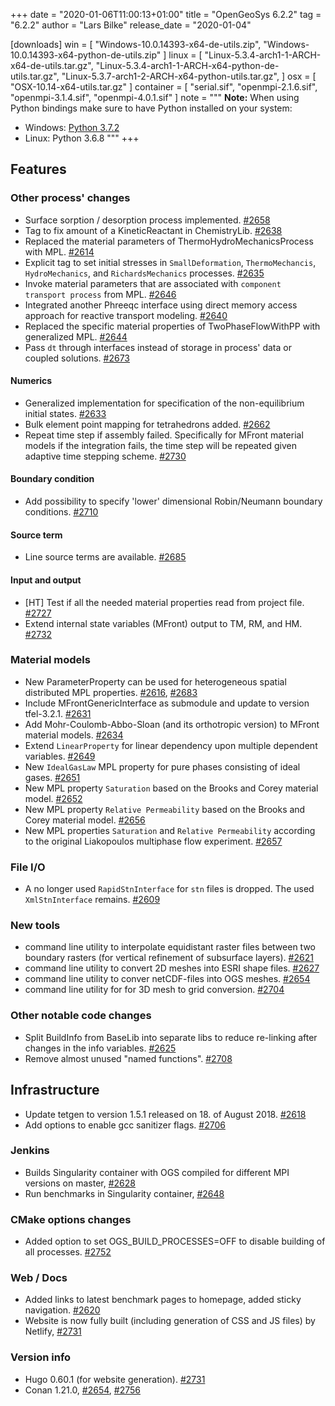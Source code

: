 +++
date = "2020-01-06T11:00:13+01:00"
title = "OpenGeoSys 6.2.2"
tag = "6.2.2"
author = "Lars Bilke"
release_date = "2020-01-04"

[downloads]
win = [
    "Windows-10.0.14393-x64-de-utils.zip",
    "Windows-10.0.14393-x64-python-de-utils.zip"
]
linux = [
    "Linux-5.3.4-arch1-1-ARCH-x64-de-utils.tar.gz",
    "Linux-5.3.4-arch1-1-ARCH-x64-python-de-utils.tar.gz",
    "Linux-5.3.7-arch1-2-ARCH-x64-python-utils.tar.gz",
]
osx = [ "OSX-10.14-x64-utils.tar.gz" ]
container = [
    "serial.sif",
    "openmpi-2.1.6.sif",
    "openmpi-3.1.4.sif",
    "openmpi-4.0.1.sif"
]
note = """
**Note:** When using Python bindings make sure to have Python installed on your system:

- Windows: [Python 3.7.2](https://www.python.org/ftp/python/3.7.2/python-3.7.2-amd64-webinstall.exe)
- Linux: Python 3.6.8
"""
+++

## Features

### Other process' changes
 - Surface sorption / desorption process implemented. [#2658](https://github.com/ufz/ogs/pull/2658)
 - Tag to fix amount of a KineticReactant in ChemistryLib. [#2638](https://github.com/ufz/ogs/pull/2638)
 - Replaced the material parameters of ThermoHydroMechanicsProcess with MPL. [#2614](https://github.com/ufz/ogs/pull/2614)
 - Explicit tag to set initial stresses in `SmallDeformation`, `ThermoMechancis`, `HydroMechanics`, and `RichardsMechanics` processes. [#2635](https://github.com/ufz/ogs/pull/2635)
 - Invoke material parameters that are associated with `component transport process` from MPL. [#2646](https://github.com/ufz/ogs/pull/2646)
 - Integrated another Phreeqc interface using direct memory access approach for reactive transport modeling. [#2640](https://github.com/ufz/ogs/pull/2640)
 - Replaced the specific material properties of TwoPhaseFlowWithPP with generalized MPL. [#2644](https://github.com/ufz/ogs/pull/2644)
 - Pass `dt` through interfaces instead of storage in process' data or coupled solutions. [#2673](https://github.com/ufz/ogs/pull/2673)

#### Numerics
 - Generalized implementation for specification of the non-equilibrium initial states. [#2633](https://github.com/ufz/ogs/pull/2633)
 - Bulk element point mapping for tetrahedrons added. [#2662](https://github.com/ufz/ogs/pull/2662)
 - Repeat time step if assembly failed. Specifically for MFront material models if the integration fails, the time step will be repeated given adaptive time stepping scheme. [#2730](https://github.com/ufz/ogs/pull/2730)

#### Boundary condition
 - Add possibility to specify 'lower' dimensional Robin/Neumann boundary conditions. [#2710](https://github.com/ufz/ogs/pull/2710)

#### Source term
 - Line source terms are available. [#2685](https://github.com/ufz/ogs/pull/2685)

#### Input and output
 - [HT] Test if all the needed material properties read from project file. [#2727](https://github.com/ufz/ogs/pull/2727)
 - Extend internal state variables (MFront) output to TM, RM, and HM. [#2732](https://github.com/ufz/ogs/pull/2732)

### Material models
 - New ParameterProperty can be used for heterogeneous spatial distributed MPL properties. [#2616](https://github.com/ufz/ogs/pull/2616), [#2683](https://github.com/ufz/ogs/pull/2683)
 - Include MFrontGenericInterface as submodule and update to version tfel-3.2.1. [#2631](https://github.com/ufz/ogs/pull/2631)
 - Add Mohr-Coulomb-Abbo-Sloan (and its orthotropic version) to MFront material models. [#2634](https://github.com/ufz/ogs/pull/2634)
 - Extend `LinearProperty` for linear dependency upon multiple dependent variables. [#2649](https://github.com/ufz/ogs/pull/2649)
 - New `IdealGasLaw` MPL property for pure phases consisting of ideal gases. [#2651](https://github.com/ufz/ogs/pull/2651)
 - New MPL property `Saturation` based on the Brooks and Corey material model. [#2652](https://github.com/ufz/ogs/pull/2652)
 - New MPL property `Relative Permeability` based on the Brooks and Corey material model. [#2656](https://github.com/ufz/ogs/pull/2656)
 - New MPL properties `Saturation` and `Relative Permeability` according to the original Liakopoulos multiphase flow experiment. [#2657](https://github.com/ufz/ogs/pull/2657)

### File I/O

 - A no longer used `RapidStnInterface` for `stn` files is dropped. The used `XmlStnInterface` remains. [#2609](https://github.com/ufz/ogs/pull/2609)

### New tools
- command line utility to interpolate equidistant raster files between two boundary rasters (for vertical refinement of subsurface layers). [#2621](https://github.com/ufz/ogs/pull/2621)
- command line utility to convert 2D meshes into ESRI shape files. [#2627](https://github.com/ufz/ogs/pull/2627)
- command line utility to conver netCDF-files into OGS meshes. [#2654](https://github.com/ufz/ogs/pull/2654)
- command line utility for for 3D mesh to grid conversion. [#2704](https://github.com/ufz/ogs/pull/2704)

### Other notable code changes

- Split BuildInfo from BaseLib into separate libs to reduce re-linking after changes in the info variables. [#2625](https://github.com/ufz/ogs/pull/2625)
- Remove almost unused "named functions". [#2708](https://github.com/ufz/ogs/pull/2708)

## Infrastructure
 - Update tetgen to version 1.5.1 released on 18. of August 2018. [#2618](https://github.com/ufz/ogs/pull/2618)
 - Add options to enable gcc sanitizer flags. [#2706](https://github.com/ufz/ogs/pull/2706)

### Jenkins

- Builds Singularity container with OGS compiled for different MPI versions on master, [#2628](https://github.com/ufz/ogs/pull/2628)
- Run benchmarks in Singularity container, [#2648](https://github.com/ufz/ogs/pull/2648)


### CMake options changes

- Added option to set OGS_BUILD_PROCESSES=OFF to disable building of all processes. [#2752](https://github.com/ufz/ogs/pull/2752)

### Web / Docs

- Added links to latest benchmark pages to homepage, added sticky navigation. [#2620](https://github.com/ufz/ogs/pull/2620)
- Website is now fully built (including generation of CSS and JS files) by Netlify, [#2731](https://github.com/ufz/ogs/pull/2731)

### Version info

- Hugo 0.60.1 (for website generation). [#2731](https://github.com/ufz/ogs/pull/2731)
- Conan 1.21.0, [#2654](https://github.com/ufz/ogs/pull/2654), [#2756](https://github.com/ufz/ogs/pull/2756)
